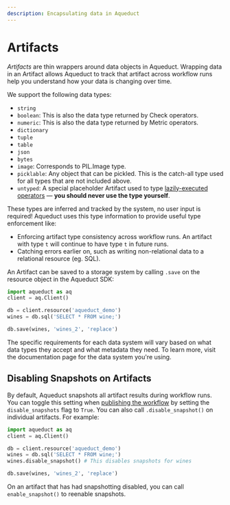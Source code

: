 ```yaml
---
description: Encapsulating data in Aqueduct
---
```


# Artifacts

_Artifacts_ are thin wrappers around data objects in Aqueduct. Wrapping data in an Artifact allows Aqueduct to track that artifact across workflow runs help you understand how your data is changing over time.

We support the following data types:

* `string`
* `boolean`: This is also the data type returned by Check operators.
* `numeric`: This is also the data type returned by Metric operators.
* `dictionary`
* `tuple`
* `table`
* `json`
* `bytes`
* `image`: Corresponds to PIL.Image type.
* `picklable`: Any object that can be pickled. This is the catch-all type used for all types that are not included above.
* `untyped`: A special placeholder Artifact used to type [lazily-executed operators](operators/lazy-vs-eager-execution.md) — **you should never use the type yourself**.&#x20;

These types are inferred and tracked by the system, no user input is required! Aqueduct uses this type information to provide useful type enforcement like:

* Enforcing artifact type consistency across workflow runs. An artifact with type `t` will continue to have type `t` in future runs.
* Catching errors earlier on, such as writing non-relational data to a relational resource (eg. SQL).

An Artifact can be saved to a storage system by calling `.save` on the resource object in the Aqueduct SDK:

```python
import aqueduct as aq
client = aq.Client()

db = client.resource('aqueduct_demo')
wines = db.sql('SELECT * FROM wine;')

db.save(wines, 'wines_2', 'replace')
```

The specific requirements for each data system will vary based on what data types they accept and what metadata they need. To learn more, visit the documentation page for the data system you're using.


## Disabling Snapshots on Artifacts
By default, Aqueduct snapshots all artifact results during workflow runs. You can toggle this setting when [publishing the workflow](./workflows/creating-a-workflow.md#publishing-a-workflow) by setting the `disable_snapshots` flag to `True`. You can also call `.disable_snapshot()` on individual artifacts. For example:

```python
import aqueduct as aq
client = aq.Client()

db = client.resource('aqueduct_demo')
wines = db.sql('SELECT * FROM wine;')
wines.disable_snapshot() # This disables snapshots for wines

db.save(wines, 'wines_2', 'replace')
```
On an artifact that has had snapshotting disabled, you can call `enable_snapshot()` to reenable snapshots.